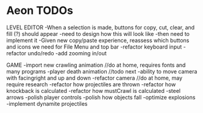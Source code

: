Aeon TODOs
====

LEVEL EDITOR
	-When a selection is made, buttons for copy, cut, clear, and fill (?) should appear
		-need to design how this will look like
		-then need to implement it
	-Given new copy/paste experience, reassess which buttons and icons we need for File Menu and top bar
	-refactor keyboard input
	-refactor undo/redo
	-add zooming in/out

GAME
	-import new crawling animation //do at home, requires fonts and many programs
	-player death animation //todo next
	-ability to move camera with facingright and up and down
	-refactor camera //do at home, may require research
	-refactor how projectiles are thrown
	-refactor how knockback is calculated
	-refactor how mustCrawl is calculated
	-steel arrows
	-polish player controls
	-polish how objects fall
	-optimize explosions
	-implement dynamite projectiles
